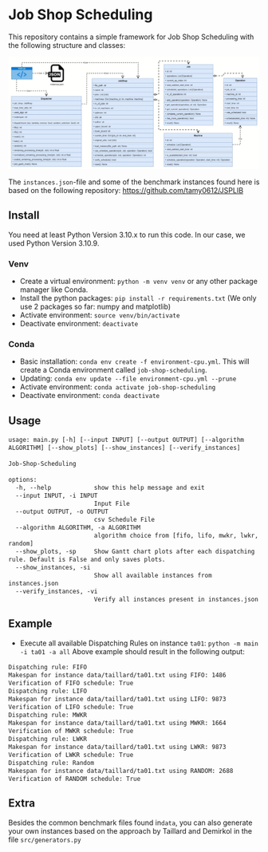 # Job Shop Scheduling

This repository contains a simple framework for Job Shop Scheduling with the following structure and classes:

![UML diagram of code base](img/uml_jssp.gif "UML")

The ```instances.json```-file and some of the benchmark instances found here is based on the following repository: https://github.com/tamy0612/JSPLIB

## Install

You need at least Python Version 3.10.x to run this code. In our case, we used Python Version 3.10.9.

### Venv

- Create a virtual environment: ```python -m venv venv``` or any other package manager like Conda.
- Install the python packages: ```pip install -r requirements.txt``` (We only use 2 packages so far: numpy and matplotlib)
- Activate environment: ```source venv/bin/activate```
- Deactivate environment: ```deactivate```

### Conda

- Basic installation: ```conda env create -f environment-cpu.yml```. This will create a Conda environment called ```job-shop-scheduling```.
- Updating: ```conda env update --file environment-cpu.yml --prune```
- Activate environment: ```conda activate job-shop-scheduling```
- Deactivate environment: ```conda deactivate```

## Usage

```
usage: main.py [-h] [--input INPUT] [--output OUTPUT] [--algorithm ALGORITHM] [--show_plots] [--show_instances] [--verify_instances]

Job-Shop-Scheduling

options:
  -h, --help            show this help message and exit
  --input INPUT, -i INPUT
                        Input File
  --output OUTPUT, -o OUTPUT
                        csv Schedule File
  --algorithm ALGORITHM, -a ALGORITHM
                        algorithm choice from [fifo, lifo, mwkr, lwkr, random]
  --show_plots, -sp     Show Gantt chart plots after each dispatching rule. Default is False and only saves plots.
  --show_instances, -si
                        Show all available instances from instances.json
  --verify_instances, -vi
                        Verify all instances present in instances.json
```

## Example

- Execute all available Dispatching Rules on instance ```ta01```: ```python -m main -i ta01 -a all```
Above example should result in the following output:

```
Dispatching rule: FIFO
Makespan for instance data/taillard/ta01.txt using FIFO: 1486
Verification of FIFO schedule: True
Dispatching rule: LIFO
Makespan for instance data/taillard/ta01.txt using LIFO: 9873
Verification of LIFO schedule: True
Dispatching rule: MWKR
Makespan for instance data/taillard/ta01.txt using MWKR: 1664
Verification of MWKR schedule: True
Dispatching rule: LWKR
Makespan for instance data/taillard/ta01.txt using LWKR: 9873
Verification of LWKR schedule: True
Dispatching rule: Random
Makespan for instance data/taillard/ta01.txt using RANDOM: 2688
Verification of RANDOM schedule: True
```

## Extra

Besides the common benchmark files found in```data```, you can also generate your own instances based on the approach by Taillard and Demirkol in the file ```src/generators.py```